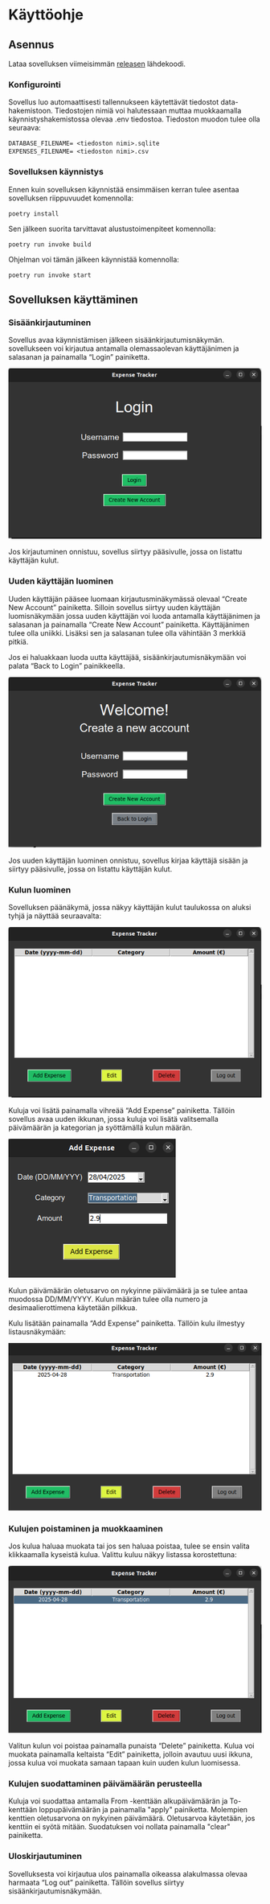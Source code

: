 # Käyttöohje

## Asennus

Lataa sovelluksen viimeisimmän [releasen](https://github.com/n1k1k/ot-harjoitustyo-2025/releases) lähdekoodi.

### Konfigurointi

Sovellus luo automaattisesti tallennukseen käytettävät tiedostot data-hakemistoon. Tiedostojen nimiä voi halutessaan muttaa muokkaamalla käynnistyshakemistossa olevaa .env tiedostoa. Tiedoston muodon tulee olla seuraava:
```
DATABASE_FILENAME= <tiedoston nimi>.sqlite
EXPENSES_FILENAME= <tiedoston nimi>.csv
```

### Sovelluksen käynnistys
Ennen kuin sovelluksen käynnistää ensimmäisen kerran tulee asentaa sovelluksen riippuvuudet komennolla:
```
poetry install
```

Sen jälkeen suorita tarvittavat alustustoimenpiteet komennolla:
```
poetry run invoke build
```

Ohjelman voi tämän jälkeen käynnistää komennolla:
```
poetry run invoke start
```

## Sovelluksen käyttäminen

### Sisäänkirjautuminen
Sovellus avaa käynnistämisen jälkeen sisäänkirjautumisnäkymän. sovellukseen voi kirjautua antamalla olemassaolevan käyttäjänimen ja salasanan ja painamalla “Login” painiketta.

![](./images/login.png)

Jos kirjautuminen onnistuu, sovellus siirtyy pääsivulle, jossa on listattu käyttäjän kulut.

### Uuden käyttäjän luominen

Uuden käyttäjän pääsee luomaan kirjautusminäkymässä olevaal “Create New Account” painiketta. Silloin sovellus siirtyy uuden käyttäjän luomisnäkymään jossa uuden käyttäjän voi luoda antamalla käyttäjänimen ja salasanan ja painamalla “Create New Account” painiketta. Käyttäjänimen tulee olla uniikki. Lisäksi sen ja salasanan tulee olla vähintään 3 merkkiä pitkiä.

Jos ei haluakkaan luoda uutta käyttäjää, sisäänkirjautumisnäkymään voi palata “Back to Login” painikkeella.

![](./images/new_account.png)

Jos uuden käyttäjän luominen onnistuu, sovellus kirjaa käyttäjä sisään ja siirtyy pääsivulle, jossa on listattu käyttäjän kulut.

### Kulun luominen

Sovelluksen päänäkymä, jossa näkyy käyttäjän kulut taulukossa on aluksi tyhjä ja näyttää seuraavalta:

![](./images/expense_tracker.png)

Kuluja voi lisätä painamalla vihreää “Add Expense” painiketta. Tällöin sovellus avaa uuden ikkunan, jossa kuluja voi lisätä valitsemalla päivämäärän ja kategorian ja syöttämällä kulun määrän.

![](./images/add_expense.png)

Kulun päivämäärän oletusarvo on nykyinne päivämäärä ja se tulee antaa muodossa DD/MM/YYYY. Kulun määrän tulee olla numero ja desimaalierottimena käytetään pilkkua. 

Kulu lisätään painamalla “Add Expense” painiketta. Tällöin kulu ilmestyy listausnäkymään:

![](./images/expense_tracker_2.png)

### Kulujen poistaminen ja muokkaaminen

Jos kulua haluaa muokata tai jos sen haluaa poistaa, tulee se ensin valita klikkaamalla kyseistä kulua. Valittu kuluu näkyy listassa korostettuna:

![](./images/select.png)

Valitun kulun voi poistaa painamalla punaista “Delete” painiketta. Kulua voi muokata painamalla keltaista “Edit” painiketta, jolloin avautuu uusi ikkuna, jossa kulua voi muokata samaan tapaan kuin uuden kulun luomisessa.

### Kulujen suodattaminen päivämäärän perusteella

Kuluja voi suodattaa antamalla From -kenttään alkupäivämäärän ja To-kenttään loppupäivämäärän ja painamalla "apply" painiketta. Molempien kenttien oletusarvona on nykyinen päivämäärä. Oletusarvoa käytetään, jos kenttiin ei syötä mitään. Suodatuksen voi nollata painamalla "clear" painiketta. 

### Uloskirjautuminen

Sovelluksesta voi kirjautua ulos painamalla oikeassa alakulmassa olevaa harmaata “Log out” painiketta. Tällöin sovellus siirtyy sisäänkirjautumisnäkymään.
